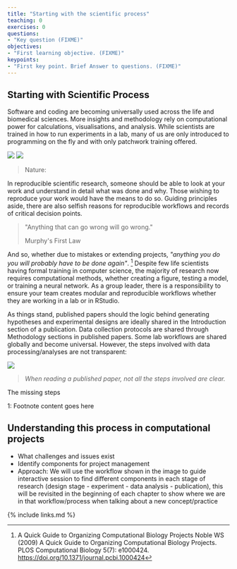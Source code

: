 ```yaml
---
title: "Starting with the scientific process"
teaching: 0
exercises: 0
questions:
- "Key question (FIXME)"
objectives:
- "First learning objective. (FIXME)"
keypoints:
- "First key point. Brief Answer to questions. (FIXME)"
---
```


## Starting with Scientific Process

Software and coding are becoming universally used across the life and biomedical sciences. More insights and methodology rely on computational power for calculations, visualisations, and analysis. While scientists are trained in how to run experiments in a lab, many of us are only introduced to programming on the fly and with only patchwork training offered.

![](https://media.nature.com/lw800/magazine-assets/d41586-021-00075-2/d41586-021-00075-2_18964266.jpg) 
![](https://media.nature.com/lw800/magazine-assets/d41586-021-00075-2/d41586-021-00075-2_18880300.jpg)
> Nature:

In reproducible scientific research, someone should be able to look at your work and understand in detail what was done and why. Those wishing to reproduce your work would have the means to do so. Guiding principles aside, there are also selfish reasons for reproducible workflows and records of critical decision points.

> "Anything that can go wrong will go wrong."
>
> Murphy's First Law

And so, whether due to mistakes or extending projects, *"anything you do you will probably have to be done again"*. [^murphy] Despite few life scientists having formal training in computer science, the majority of research now requires computational methods, whether creating a figure, testing a model, or training a neural network. As a group leader, there is a responsibility to ensure your team creates modular and reproducible workflows whether they are working in a lab or in RStudio. 

As things stand, published papers should  the logic behind generating hypotheses and experimental designs are ideally shared in the Introduction section of a publication. Data collection protocols are shared through Methodology sections in published papers. Some lab workflows are shared globally and become universal. However, the steps involved with data processing/analyses are not transparent:

![](https://i.postimg.cc/RVyw9TQZ/Screenshot-2022-02-03-at-14-55-08.png)

> *When reading a published paper, not all the steps involved are clear.*

The missing steps 

[^murphy]:  A Quick Guide to Organizing Computational Biology Projects
Noble WS (2009) A Quick Guide to Organizing Computational Biology Projects. PLOS Computational Biology 5(7): e1000424. https://doi.org/10.1371/journal.pcbi.1000424

<a name="murphy">1</a>: Footnote content goes here

## Understanding this process in computational projects

- What challenges and issues exist
- Identify components for project management 
- Approach: We will use the workflow shown in the image to guide interactive session to find different components in each stage of research (design stage - experiment - data analysis - publication), this will be revisited in the beginning of each chapter to show where we are in that workflow/process when talking about a new concept/practice

{% include links.md %}


